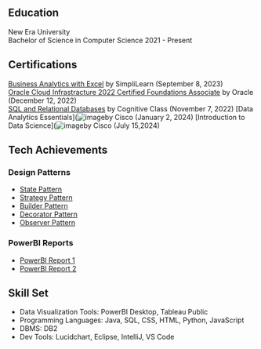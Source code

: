 ## Education
New Era University <br> 
Bachelor of Science in Computer Science 2021 - Present

## Certifications 
[Business Analytics with Excel](https://simpli-web.app.link/e/Q2bsbh8TdDb) by SimpliLearn (September 8, 2023) <br>
[Oracle Cloud Infrastracture 2022 Certified Foundations Associate](https://catalog-education.oracle.com/pls/certview/sharebadge?id=00BDD5616E9BB09603B3DC7B9DBBC70E2B768EBF029F3F360B4619ADBF641624) by Oracle (December 12, 2022) <br>
[SQL and Relational Databases](https://courses.cognitiveclass.ai/certificates/1788119a5ad5406da40a8a96abfd7d9e) by Cognitive Class (November 7, 2022)
[Data Analytics Essentials](![image]((https://drive.google.com/file/d/1cXih4EUlOuZE8Ukz7MINtjbJ6Qjt4KPX/view?usp=sharing))by Cisco (January 2, 2024)
[Introduction to Data Science](![image](https://drive.google.com/file/d/1FvRbt59645SZ_FpfuyWflcTaBOsbS3Ns/view?usp=sharing)by Cisco (July 15,2024)

## Tech Achievements
### Design Patterns
- [State Pattern](https://github.com/AmityJhames/statePattern)
- [Strategy Pattern](https://github.com/AmityJhames/strategyPattern)
- [Builder Pattern](https://github.com/AmityJhames/builderPattern)
- [Decorator Pattern](https://github.com/AmityJhames/decoPattern)
- [Observer Pattern](https://github.com/AmityJhames/observerPattern)

### PowerBI Reports
- [PowerBI Report 1](https://app.powerbi.com/view?r=eyJrIjoiYTg0MGNjNDctMWYxNS00ZWY4LTlmMTQtNmRjZTljODYxZDNkIiwidCI6IjJlZGM0OGViLTBiNGUtNDMxNy04NGUxLWZlNTkxMTMzOTRiMCIsImMiOjEwfQ%3D%3D)
- [PowerBI Report 2](https://app.powerbi.com/view?r=eyJrIjoiOTNmZGU3M2ItY2YzZi00ZmRhLTk0ODYtMWFmNWJiMGFkNDM0IiwidCI6IjViNDYzOTIyLWZiOTEtNDJkNi04ZmFhLTJmNmQxNzM5NzFjNyIsImMiOjEwfQ%3D%3D)
  

## Skill Set
- Data Visualization Tools: PowerBI Desktop, Tableau Public
- Programming Languages: Java, SQL, CSS, HTML, Python, JavaScript
- DBMS: DB2
- Dev Tools: Lucidchart, Eclipse, IntelliJ, VS Code
